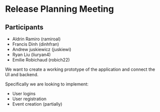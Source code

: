 # Release Planning Meeting

## Participants
- Aldrin Ramiro (ramiroal)
- Francis Dinh (dinhfran)
- Andrew juskiewicz (juskiewi)
- Ryan Liu (liuryan4)
- Emilie Robichaud (robich22)

We want to create a working prototype of the application and connect the UI and backend.

Specifically we are looking to implement:
- User logins
- User registration
- Event creation (partially)

